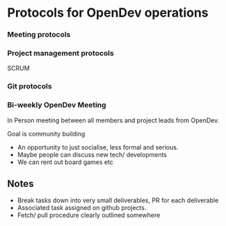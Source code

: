 # Protocols for OpenDev operations

### Meeting protocols

### Project management protocols

SCRUM

### Git protocols

### Bi-weekly OpenDev Meeting
In Person meeting between all members and project leads from OpenDev.

Goal is community building 

- An opportunity to just socialise, less formal and serious.
- Maybe people can discuss new tech/ developments
- We can rent out board games etc


## Notes
- Break tasks down into very small deliverables, PR for each deliverable
- Associated task assigned on github projects.
- Fetch/ pull procedure clearly outlined somewhere
